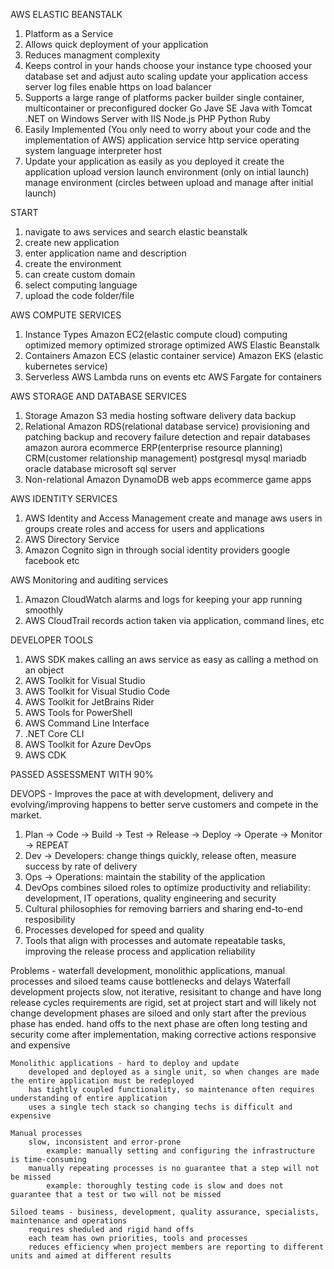 AWS ELASTIC BEANSTALK

1. Platform as a Service
2. Allows quick deployment of your application
3. Reduces managment complexity
4. Keeps control in your hands
    choose your instance type
    choosed your database
    set and adjust auto scaling
    update your application
    access server log files
    enable https on load balancer
5. Supports a large range of platforms
    packer builder
    single container, multicontainer or preconfigured docker
    Go
    Jave SE
    Java with Tomcat
    .NET on Windows Server with IIS
    Node.js
    PHP
    Python
    Ruby
6. Easily Implemented (You only need to worry about your code and the implementation of AWS)
    application service
    http service
    operating system
    language interpreter
    host
7. Update your application as easily as you deployed it
    create the application
    upload version
    launch environment (only on intial launch)
    manage environment (circles between upload and manage after initial launch)


START

1. navigate to aws services and search elastic beanstalk
2. create new application
3. enter application name and description
4. create the environment
5. can create custom domain
6. select computing language
7. upload the code folder/file



AWS COMPUTE SERVICES

1. Instance Types
    Amazon EC2(elastic compute cloud)
        computing optimized
        memory optimized
        strorage optimized
    AWS Elastic Beanstalk
2. Containers
    Amazon ECS (elastic container service)
    Amazon EKS (elastic kubernetes service)
3. Serverless
    AWS Lambda
        runs on events etc
    AWS Fargate
        for containers


AWS STORAGE AND DATABASE SERVICES

1. Storage
    Amazon S3
        media hosting
        software delivery
        data backup
2. Relational
    Amazon RDS(relational database service)
        provisioning and patching
        backup and recovery
        failure detection and repair
        databases
            amazon aurora
                ecommerce
                ERP(enterprise resource planning)
                CRM(customer relationship management)
            postgresql
            mysql
            mariadb
            oracle database
            microsoft sql server
3. Non-relational
    Amazon DynamoDB
        web apps
        ecommerce
        game apps


AWS IDENTITY SERVICES

1. AWS Identity and Access Management
    create and manage aws users in groups
    create roles and access for users and applications
2. AWS Directory Service
3. Amazon Cognito
    sign in through social identity providers
        google
        facebook
        etc


AWS Monitoring and auditing services

1. Amazon CloudWatch
    alarms and logs for keeping your app running smoothly
2. AWS CloudTrail
    records action taken via application, command lines, etc


DEVELOPER TOOLS

1. AWS SDK
    makes calling an aws service as easy as calling a method on an object
2. AWS Toolkit for Visual Studio
3. AWS Toolkit for Visual Studio Code
4. AWS Toolkit for JetBrains Rider
5. AWS Tools for PowerShell
6. AWS Command Line Interface
7. .NET Core CLI
8. AWS Toolkit for Azure DevOps
9. AWS CDK


PASSED ASSESSMENT WITH 90%


DEVOPS - Improves the pace at with development, delivery and evolving/improving happens to better serve customers and compete in the market.

1. Plan -> Code -> Build -> Test -> Release -> Deploy -> Operate -> Monitor -> REPEAT
2. Dev -> Developers: change things quickly, release often, measure success by rate of delivery
3. Ops -> Operations: maintain the stability of the application
4. DevOps combines siloed roles to optimize productivity and reliability: development, IT operations, quality engineering and security
5. Cultural philosophies for removing barriers and sharing end-to-end resposibility
6. Processes developed for speed and quality
7. Tools that align with processes and automate repeatable tasks, improving the release process and application reliability

Problems - waterfall development, monolithic applications, manual processes and siloed teams cause bottlenecks and delays
    Waterfall development projects
        slow, not iterative, resisitant to change and have long release cycles
        requirements are rigid, set at project start and will likely not change
        development phases are siloed and only start after the previous phase has ended. hand offs to the next phase are often long
        testing and security come after implementation, making corrective actions responsive and expensive

    Monolithic applications - hard to deploy and update
        developed and deployed as a single unit, so when changes are made the entire application must be redeployed
        has tightly coupled functionality, so maintenance often requires understanding of entire application
        uses a single tech stack so changing techs is difficult and expensive

    Manual processes
        slow, inconsistent and error-prone
            example: manually setting and configuring the infrastructure is time-consuming
        manually repeating processes is no guarantee that a step will not be missed
            example: thoroughly testing code is slow and does not guarantee that a test or two will not be missed

    Siloed teams - business, development, quality assurance, specialists, maintenance and operations
        requires sheduled and rigid hand offs
        each team has own priorities, tools and processes
        reduces efficiency when project members are reporting to different units and aimed at different results
